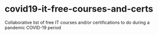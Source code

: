# covid19-it-free-courses-and-certs
Collaborative list of free IT courses and/or certifications to do during a pandemic COVID-19 period 
